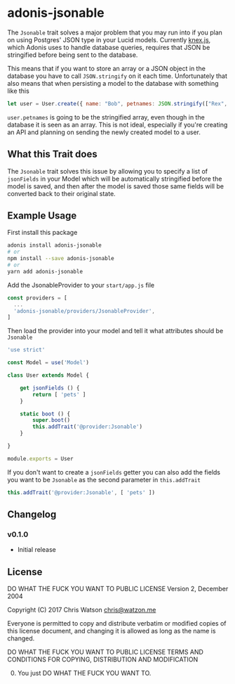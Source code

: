 # adonis-jsonable

The `Jsonable` trait solves a major problem that you may run into if you plan on using Postgres' JSON type in your Lucid models. Currently [knex.js][1], which Adonis uses to handle database queries, requires that JSON be stringified before being sent to the database.

This means that if you want to store an array or a JSON object in the database you have to call `JSON.stringify` on it each time. Unfortunately that also means that when persisting a model to the database with something like this

```js
let user = User.create({ name: "Bob", petnames: JSON.stringify(["Rex", "Francis", "Snuffles"]) })
```

`user.petnames` is going to be the stringified array, even though in the database it is seen as an array. This is not ideal, especially if you're creating an API and planning on sending the newly created model to a user.

## What this Trait does

The `Jsonable` trait solves this issue by allowing you to specify a list of `jsonFields` in your Model which will be automatically stringified before the model is saved, and then after the model is saved those same fields will be converted back to their original state.

## Example Usage

First install this package

```bash
adonis install adonis-jsonable
# or
npm install --save adonis-jsonable
# or
yarn add adonis-jsonable
```

Add the JsonableProvider to your `start/app.js` file

```js
const providers = [
  ...
  'adonis-jsonable/providers/JsonableProvider',
]
```

Then load the provider into your model and tell it what attributes should be `Jsonable`

```js
'use strict'

const Model = use('Model')

class User extends Model {

    get jsonFields () {
        return [ 'pets' ]
    }

    static boot () {
        super.boot()
        this.addTrait('@provider:Jsonable')
    }

}

module.exports = User

```

If you don't want to create a `jsonFields` getter you can also add the fields you want to be `Jsonable` as the second parameter in `this.addTrait`

```js
this.addTrait('@provider:Jsonable', [ 'pets' ])
```

## Changelog

### v0.1.0
- Initial release

## License

DO WHAT THE FUCK YOU WANT TO PUBLIC LICENSE
Version 2, December 2004

Copyright (C) 2017 Chris Watson <chris@watzon.me>

Everyone is permitted to copy and distribute verbatim or modified
copies of this license document, and changing it is allowed as long
as the name is changed.

DO WHAT THE FUCK YOU WANT TO PUBLIC LICENSE
TERMS AND CONDITIONS FOR COPYING, DISTRIBUTION AND MODIFICATION

0. You just DO WHAT THE FUCK YOU WANT TO.

[1]: http://knexjs.org
